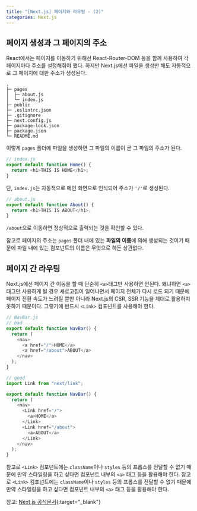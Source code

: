 ```yaml
---
title: "[Next.js] 페이지와 라우팅 - (2)"
categories: Next.js
---
```


## 페이지 생성과 그 페이지의 주소

React에서는 페이지를 이동하기 위해선 React-Router-DOM 등을 함께 사용하여 각 페이지마다 주소를 설정해줘야 했다. 하지만 Next.js에선 파일을 생성만 해도 자동적으로 그 페이지에 대한 주소가 생성된다.

```
.
├─ pages
│  ├─ about.js
│  └─ index.js
├─ public
├─ .eslintrc.json
├─ .gitignore
├─ next.config.js
├─ package-lock.json
├─ package.json
└─ README.md
```

이렇게 `pages` 폴더에 파일을 생성하면 그 파일의 이름이 곧 그 파일의 주소가 된다.

```js
// index.js
export default function Home() {
  return <h1>THIS IS HOME</h1>;
}
```

단, `index.js`는 자동적으로 메인 화면으로 인식되어 주소가 `'/'`로 생성된다.

```js
// about.js
export default function About() {
  return <h1>THIS IS ABOUT</h1>;
}
```

`/about`으로 이동하면 정상적으로 출력되는 것을 확인할 수 있다.

참고로 페이지의 주소는 `pages` 폴더 내에 있는 **파일의 이름**에 의해 생성되는 것이기 때문에 파일 내에 있는 컴포넌트의 이름은 무엇으로 하든 상관없다.

## 페이지 간 라우팅

Next.js에선 페이지 간 이동을 할 때 단순히 `<a>`태그만 사용하면 안된다. 왜냐하면 `<a>`태그만 사용하게 될 경우 새로고침이 일어나면서 페이지 전체가 다시 로드 되기 때문에 페이지 전환 속도가 느려질 뿐만 아니라 Next.js의 CSR, SSR 기능을 제대로 활용하지 못하기 때문이다. 그렇기에 반드시 `<Link>` 컴포넌트를 사용해야 한다.

```js
// NavBar.js
// bad
export default function NavBar() {
  return (
    <nav>
      <a href="/">HOME</a>
      <a href="/about">ABOUT</a>
    </nav>
  );
}

// good
import Link from "next/link";

export default function NavBar() {
  return (
    <nav>
      <Link href="/">
        <a>HOME</a>
      </Link>
      <Link href="/about">
        <a>ABOUT</a>
      </Link>
    </nav>
  );
}
```

참고로 `<Link>` 컴포넌트에는 `className`이나 `styles` 등의 프롭스를 전달할 수 없기 때문에 만약 스타일링을 하고 싶다면 컴포넌트 내부의 `<a>` 태그 등을 활용해야 한다.
참고로 `<Link>` 컴포넌트에는 `className`이나 `styles` 등의 프롭스를 전달할 수 없기 때문에 만약 스타일링을 하고 싶다면 컴포넌트 내부의 `<a>` 태그 등을 활용해야 한다.

참고: [Next.js 공식문서](https://nextjs.org/docs){:target="\_blank"}

